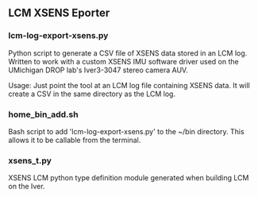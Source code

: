 ## LCM XSENS Eporter
### lcm-log-export-xsens.py
Python script to generate a CSV file of XSENS data stored in an LCM log. Written to work with a custom XSENS IMU software driver used on the UMichigan DROP lab's Iver3-3047 stereo camera AUV. 

Usage: Just point the tool at an LCM log file containing XSENS data. It will create a CSV in the same directory as the LCM log.

### home_bin_add.sh
Bash script to add 'lcm-log-export-xsens.py' to the ~/bin directory. This allows it to be callable from the terminal.

### xsens_t.py
XSENS LCM python type definition module generated when building LCM on the Iver.